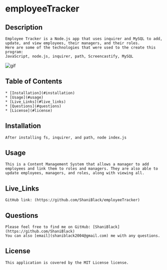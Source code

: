 # employeeTracker

## Description
    Employee Tracker is a Node.js app that uses inquirer and MySQL to add, update, and view employees, their managers, and their roles.
    Here are some of the technologies that were used to the create this program:
    JavaScript, node.js, inquirer, path, Screencastify, MySQL

![gif](./assets/employeeTracker.gif)
    
## Table of Contents
    * [Installation](#installation)
    * [Usage](#usage)
    * [Live_Links](#live_links)
    * [Questions](#questions)
    * [License](#license)
    
## Installation
    After installing fs, inquirer, and path, node index.js

## Usage
    This is a Content Management System that allows a manager to add employees and link them to roles and managers. They are also able to update employees, managers, and roles, along with viewing all.

## Live_Links
    GitHub link: (https://github.com/ShaniBlack/employeeTracker)

## Questions
    Please feel free to find me on GitHub: [ShaniBlack](https://github.com/ShaniBlack)
    You can also [email](shaniblack2004@gmail.com) me with any questions.
    
## License
    This application is covered by the MIT License license.
  